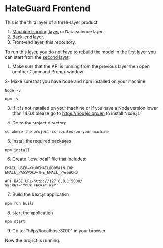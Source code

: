 # HateGuard Frontend

This is the third layer of a three-layer product:
1. [Machine learning layer](https://github.com/mazenelabd/hateguard-machine-learning) or Data science layer.
2. [Back-end layer](https://github.com/mazenelabd/hateguard-api).
3. Front-end layer, this repository.

To run this layer, you do not have to rebuild the model in the first layer you can start from the [second layer](https://github.com/mazenelabd/hateguard-api).

1. Make sure that the API is running from the previous layer then open another Command Prompt window

2- Make sure that you have Node and npm installed on your machine
```
Node -v
```
```
npm -v
```
3. If it is not installed on your machine or if you have a Node version lower than 14.6.0 please go to https://nodejs.org/en to install Node.js

4. Go to the project directory
```
cd where-the-project-is-located-on-your-machine
```
5. Install the required packages
```
npm install
```
6. Create ".env.local" file that includes:
```
EMAIL_USER=YOUREMAIL@DOMAIN.COM
EMAIL_PASSWORD=THE_EMAIL_PASSWORD

API_BASE_URL=http://127.0.0.1:5000/
SECRET='YOUR SECRET KEY'
```
7. Build the Next.js application
```
npm run build
```
8. start the application
```
npm start
```
9. Go to: "http://localhost:3000" in your browser.

Now the project is running.
